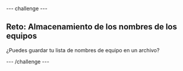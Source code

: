--- challenge ---
## Reto: Almacenamiento de los nombres de los equipos
¿Puedes guardar tu lista de nombres de equipo en un archivo?




--- /challenge ---
